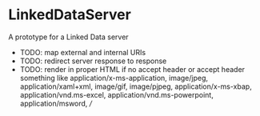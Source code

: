 # LinkedDataServer
A prototype for a Linked Data server

* TODO: map external and internal URIs
* TODO: redirect server response to response
* TODO: render in proper HTML if no accept header or accept header something like application/x-ms-application, image/jpeg, application/xaml+xml, image/gif, image/pjpeg, application/x-ms-xbap, application/vnd.ms-excel, application/vnd.ms-powerpoint, application/msword, */*
